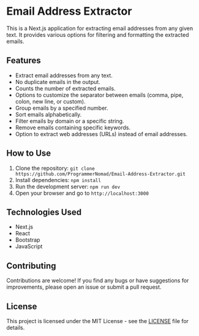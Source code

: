 # Email Address Extractor

This is a Next.js application for extracting email addresses from any given text. It provides various options for filtering and formatting the extracted emails.

## Features

* Extract email addresses from any text.
* No duplicate emails in the output.
* Counts the number of extracted emails.
* Options to customize the separator between emails (comma, pipe, colon, new line, or custom).
* Group emails by a specified number.
* Sort emails alphabetically.
* Filter emails by domain or a specific string.
* Remove emails containing specific keywords.
* Option to extract web addresses (URLs) instead of email addresses.

## How to Use

1. Clone the repository: `git clone https://github.com/ProgrammerNomad/Email-Address-Extractor.git`
2. Install dependencies: `npm install`
3. Run the development server: `npm run dev`
4. Open your browser and go to `http://localhost:3000`

## Technologies Used

* Next.js
* React
* Bootstrap
* JavaScript

## Contributing

Contributions are welcome! If you find any bugs or have suggestions for improvements, please open an issue or submit a pull request.

## License

This project is licensed under the MIT License - see the [LICENSE](LICENSE) file for details.